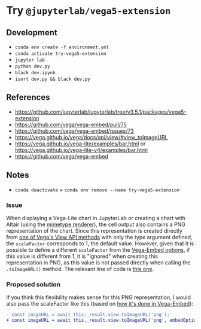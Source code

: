# Try `@jupyterlab/vega5-extension`

## Development

- `conda env create -f environment.yml`
- `conda activate try-vega5-extension`
- `jupyter lab`
- `python dev.py`
- `black dev.ipynb`
- `isort dev.py && black dev.py`

## References

- https://github.com/jupyterlab/jupyterlab/tree/v3.5.1/packages/vega5-extension
- https://github.com/vega/vega-embed/pull/75
- https://github.com/vega/vega-embed/issues/73
- https://vega.github.io/vega/docs/api/view/#view_toImageURL
- https://vega.github.io/vega-lite/examples/bar.html or https://vega.github.io/vega-lite-v4/examples/bar.html
- https://github.com/vega/vega-embed

## Notes

- `conda deactivate` + `conda env remove --name try-vega5-extension`

### Issue

When displaying a Vega-Lite chart in JupyterLab or creating a chart with Altair (using the [mimetype renderer](https://altair-viz.github.io/user_guide/display_frontends.html#altair-s-renderer-framework)), the cell output also contains a PNG representation of the chart. Since this representation is created directly from [one of Vega's View API methods](https://vega.github.io/vega/docs/api/view/#view_toImageURL) with only the type argument defined, the `scaleFactor` corresponds to 1, the default value. However, given that it is possible to define a different `scaleFactor` from the [Vega-Embed options](https://github.com/vega/vega-embed#options), if this value is different from 1, it is "ignored" when creating this representation in PNG, as this value is not passed directly when calling the `.toImageURL()` method. The relevant line of code is [this one](https://github.com/jupyterlab/jupyterlab/blob/v3.5.1/packages/vega5-extension/src/index.ts#L136).

### Proposed solution

If you think this flexibility makes sense for this PNG representation, I would also pass the scaleFactor like this (based on [how it's done in Vega-Embed](https://github.com/vega/vega-embed/pull/75)):

```diff
- const imageURL = await this._result.view.toImageURL('png');
+ const imageURL = await this._result.view.toImageURL('png', embedOptions.scaleFactor);
```
